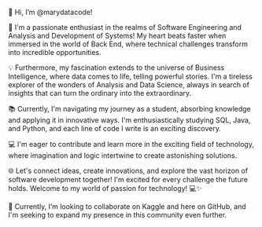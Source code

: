 👋 Hi, I’m @marydatacode!

🚀 I'm a passionate enthusiast in the realms of Software Engineering and Analysis and Development of Systems! My heart beats faster when immersed in the world of Back End, where technical challenges transform into incredible opportunities.

💡 Furthermore, my fascination extends to the universe of Business Intelligence, where data comes to life, telling powerful stories. I'm a tireless explorer of the wonders of Analysis and Data Science, always in search of insights that can turn the ordinary into the extraordinary.

📚 Currently, I'm navigating my journey as a student, absorbing knowledge and applying it in innovative ways. I'm enthusiastically studying SQL, Java, and Python, and each line of code I write is an exciting discovery.

💻 I'm eager to contribute and learn more in the exciting field of technology, where imagination and logic intertwine to create astonishing solutions.

🌐 Let's connect ideas, create innovations, and explore the vast horizon of software development together! I'm excited for every challenge the future holds. Welcome to my world of passion for technology! 💻✨

💞️ Currently, I’m looking to collaborate on Kaggle and here on GitHub, and I'm seeking to expand my presence in this community even further.
